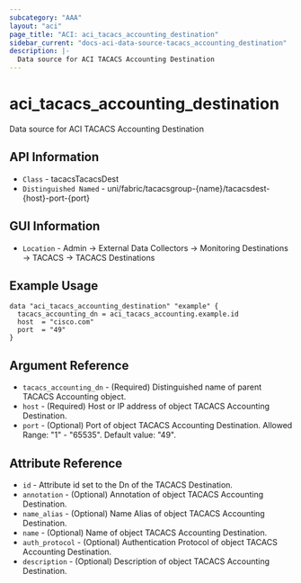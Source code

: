 ```yaml
---
subcategory: "AAA"
layout: "aci"
page_title: "ACI: aci_tacacs_accounting_destination"
sidebar_current: "docs-aci-data-source-tacacs_accounting_destination"
description: |-
  Data source for ACI TACACS Accounting Destination
---
```


# aci_tacacs_accounting_destination #
Data source for ACI TACACS Accounting Destination


## API Information ##
* `Class` - tacacsTacacsDest
* `Distinguished Named` - uni/fabric/tacacsgroup-{name}/tacacsdest-{host}-port-{port}

## GUI Information ##
* `Location` - Admin -> External Data Collectors -> Monitoring Destinations -> TACACS -> TACACS Destinations

## Example Usage ##
```hcl
data "aci_tacacs_accounting_destination" "example" {
  tacacs_accounting_dn = aci_tacacs_accounting.example.id
  host  = "cisco.com"
  port  = "49"
}
```

## Argument Reference ##
* `tacacs_accounting_dn` - (Required) Distinguished name of parent TACACS Accounting object.
* `host` - (Required) Host or IP address of object TACACS Accounting Destination.
* `port` - (Optional) Port of object TACACS Accounting Destination. Allowed Range: "1" - "65535". Default value: "49". 

## Attribute Reference ##
* `id` - Attribute id set to the Dn of the TACACS Destination.
* `annotation` - (Optional) Annotation of object TACACS Accounting Destination.
* `name_alias` - (Optional) Name Alias of object TACACS Accounting Destination.
* `name` - (Optional) Name of object TACACS Accounting Destination.
* `auth_protocol` - (Optional) Authentication Protocol of object TACACS Accounting Destination. 
* `description` - (Optional) Description of object TACACS Accounting Destination.

